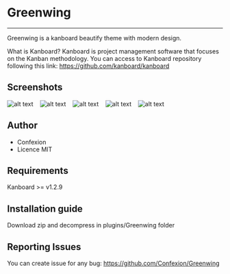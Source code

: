# Greenwing

<hr>

Greenwing is a kanboard beautify theme with modern design.

What is Kanboard? Kanboard is project management software that focuses on the Kanban methodology.
You can access to Kanboard repository following this link:
https://github.com/kanboard/kanboard

## Screenshots

![alt text](https://ctwwwmedias.blob.core.windows.net/default/github/greenwing/DashboardView.png)
&nbsp;&nbsp;
![alt text](https://ctwwwmedias.blob.core.windows.net/default/github/greenwing/ListingTasks.png)
&nbsp;&nbsp;
![alt text](https://ctwwwmedias.blob.core.windows.net/default/github/greenwing/BoardView.png)
&nbsp;&nbsp;
![alt text](https://ctwwwmedias.blob.core.windows.net/default/github/greenwing/AddTask.png)
&nbsp;&nbsp;
![alt text](https://ctwwwmedias.blob.core.windows.net/default/github/greenwing/EditProfile.png)


## Author

* Confexion
* Licence MIT

## Requirements

Kanboard >= v1.2.9

## Installation guide

Download zip and decompress in plugins/Greenwing folder

## Reporting Issues

You can create issue for any bug: https://github.com/Confexion/Greenwing

